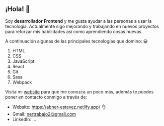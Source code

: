 ## ¡Hola! 👋

Soy **desarrollador Frontend** y me gusta ayudar a las personas a usar la tecnología.
Actualmente sigo mejorando y trabajando en nuevos proyectos para reforzar mis habilidades así como aprendiendo cosas nuevas.

A continuación algunas de las principales tecnologías que domino: 😀

1. HTML
2. CSS
3. JavaScript
4. React
5. Git
6. Sass 
7. Webpack

Visita mi [website](https://abner-estevez.netlify.app/) para que me conozca un poco más, además te puedes poner en contacto conmigo a través de:

* Website: https://abner-estevez.netlify.app/ 👌
* Gmail: nertrabajo2@gmail.com
* LinkedIn: ...

